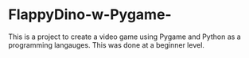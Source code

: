 # FlappyDino-w-Pygame-
This is a project to create a video game using Pygame and Python as a programming langauges. This was done at a beginner level.
